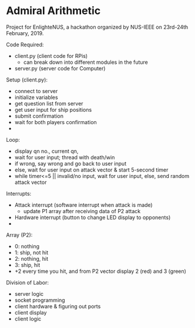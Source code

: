 
# Admiral Arithmetic

Project for EnlighteNUS, a hackathon organized by NUS-IEEE on 23rd-24th February, 2019.

Code Required:
 - client.py (client code for RPis)
	 - can break down into different modules in the future
 - server.py (server code for Computer)
 
 Setup (client.py):
 - connect to server
 - initialize variables
 - get question list from server
 - get user input for ship positions
 - submit confirmation 
 - wait for both players confirmation 
 - 

Loop:
- display qn no., current qn,
- wait for user input; thread with death/win
- if wrong, say wrong and go back to user input
- else, wait for user input on attack vector & start 5-second timer
- while timer<=5 || invalid/no input, wait for user input, else, send random attack vector

Interrupts:
- Attack interrupt (software interrupt when attack is made)
	- update P1 array after receiving data of P2 attack
- Hardware interrupt (button to change LED display to opponents)
- 

Array (P2):
- 0: nothing
- 1: ship, not hit
- 2: nothing, hit
- 3: ship, hit
- +2 every time you hit, and from P2 vector display 2 (red) and 3 (green)

Division of Labor:
- server logic
- socket programming
- client hardware & figuring out ports
- client display 
- client logic
